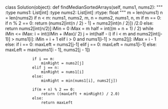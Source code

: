 class Solution(object):
    def findMedianSortedArrays(self, nums1, nums2):
        """
        :type nums1: List[int]
        :type nums2: List[int]
        :rtype: float
        """
        m = len(nums1)
        n = len(nums2)
        if n < m:
            nums1, nums2, m, n = nums2, nums1, n, m
        if m == 0:
            if n % 2 == 0:
                return (nums2[int(n / 2) - 1] + nums2[int(n / 2)]) /2.0
            else:
                return nums2[int(n/2)]
        iMin = 0
        iMax = m
        half = int((m + n + 1) / 2)
        while iMin <= iMax:
            i = int((iMin + iMax)/ 2)
            j = int(half - i)
            if i < m and nums2[int(j-1)] > nums1[i]:
                iMin = i + 1
            elif i > 0 and nums1[i-1] > nums2[j]:
                iMax = i - 1
            else:
                if i == 0:
                    maxLeft = nums2[j-1]
                elif j == 0:
                    maxLeft = nums1[i-1]
                else:
                    maxLeft = max(nums1[i - 1], nums2[j - 1])

                if i == m:
                    minRight = nums2[j]
                elif j == n:
                    minRight = nums1[i]
                else:
                    minRight = min(nums1[i], nums2[j])

                if(m + n) % 2 == 0:
                    return ((maxLeft + minRight) / 2.0)
                else:
                    return maxLeft
